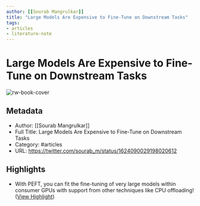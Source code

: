 ```yaml
---
author: [[Sourab Mangrulkar]]
title: "Large Models Are Expensive to Fine-Tune on Downstream Tasks"
tags: 
- articles
- literature-note
---
```

# Large Models Are Expensive to Fine-Tune on Downstream Tasks

![rw-book-cover](https://pbs.twimg.com/profile_images/1616378799624687618/IrF7Ft2r.jpg)

## Metadata
- Author: [[Sourab Mangrulkar]]
- Full Title: Large Models Are Expensive to Fine-Tune on Downstream Tasks
- Category: #articles
- URL: https://twitter.com/sourab_m/status/1624090029198020612

## Highlights
- With PEFT, you can fit the fine-tuning of very large models within consumer GPUs with support from other techniques like CPU offloading! ([View Highlight](https://read.readwise.io/read/01gs6aq5cf8c25hg0bkjser0mr))
